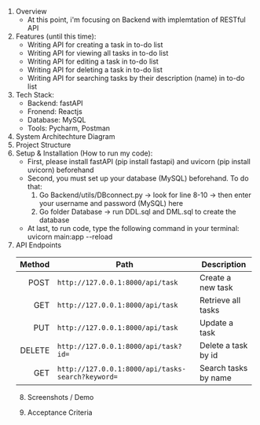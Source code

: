 1. Overview
   - At this point, i'm focusing on Backend with implemtation of RESTful API
2. Features (until this time):
   - Writing API for creating a task in to-do list
   - Writing API for viewing all tasks in to-do list
   - Writing API for editing a task in to-do list
   - Writing API for deleting a task in to-do list
   - Writing API for searching tasks by their description (name) in to-do list
3. Tech Stack:
   - Backend: fastAPI
   - Fronend: Reactjs
   - Database: MySQL
   - Tools: Pycharm, Postman
4. System Architechture Diagram
5. Project Structure
6. Setup & Installation (How to run my code):
   - First, please install fastAPI (pip install fastapi) and uvicorn (pip install uvicorn) beforehand
   - Second, you must set up your database (MySQL) beforehand. To do that:
     1. Go Backend/utils/DBconnect.py -> look for line 8-10 -> then enter your username and password (MySQL) here
     2. Go folder Database -> run DDL.sql and DML.sql to create the database
   - At last, to run code, type the following command in your terminal: uvicorn main:app --reload
7. API Endpoints
   <table>
  <thead>
    <tr>
      <th style="text-align:right">Method</th>
      <th>Path</th>
      <th>Description</th>
    </tr>
  </thead>
  <tbody>
    <tr><td style="text-align:right">POST</td><td><code>http://127.0.0.1:8000/api/task</code></td><td>Create a new task</td></tr>
    <tr><td style="text-align:right">GET</td><td><code>http://127.0.0.1:8000/api/task</code></td><td>Retrieve all tasks</td></tr>
     <tr><td style="text-align:right">PUT</td><td><code>http://127.0.0.1:8000/api/task</code></td><td>Update a task</td></tr>
     <tr><td style="text-align:right">DELETE</td><td><code>http://127.0.0.1:8000/api/task?id=</code></td><td>Delete a task by id</td></tr>
     <tr><td style="text-align:right">GET</td><td><code>http://127.0.0.1:8000/api/tasks-search?keyword=</code></td><td>Search tasks by name</td></tr>
  </tbody>
</table>



8. Screenshots / Demo
   
9. Acceptance Criteria

